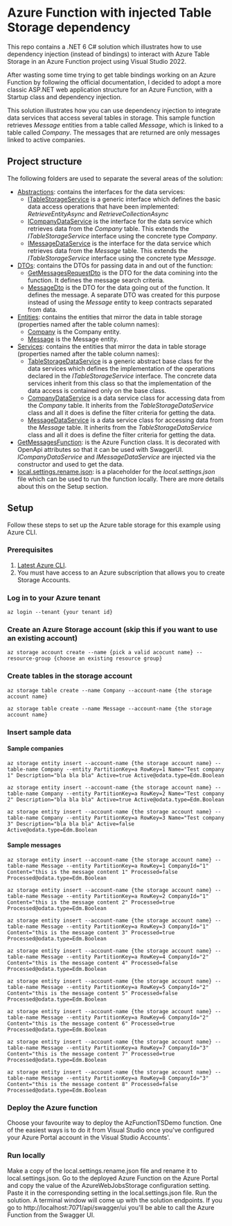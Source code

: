 # Azure Function with injected Table Storage dependency
This repo contains a .NET 6 C# solution which illustrates how to use dependency injection (instead of bindings) to interact with Azure Table Storage in an Azure Function project using Visual Studio 2022.

After wasting some time trying to get table bindings working on an Azure Function by following the official documentation, I decided to adopt a more classic ASP.NET web application structure for an Azure Function, with a Startup class and dependency injection. 

This solution illustrates how you can use dependency injection to integrate data services that access several tables in storage. This sample function retrieves *Message* entities from a table called *Message*, which is linked to a table called *Company*. The messages that are returned are only messages linked to active companies.

## Project structure
The following folders are used to separate the several areas of the solution:
- [Abstractions](AzFunctionTSDemo/AzFunctionTSDemo/Abstractions): contains the interfaces for the data services:
	- [ITableStorageService](AzFunctionTSDemo/AzFunctionTSDemo/Abstractions/ITableStorageService.cs) is a generic interface which defines the basic data access operations that have been implemented: *RetrieveEntityAsync* and *RetrieveCollectionAsync*
	- [ICompanyDataService](AzFunctionTSDemo/AzFunctionTSDemo/Abstractions/ICompanyDataService.cs) is the interface for the data service which retrieves data from the *Company* table. This extends the *ITableStorageService* interface using the concrete type *Company*.
	- [IMessageDataService](AzFunctionTSDemo/AzFunctionTSDemo/Abstractions/IMessageDataService.cs) is the interface for the data service which retrieves data from the *Message* table. This extends the *ITableStorageService* interface using the concrete type *Message*.
- [DTOs](AzFunctionTSDemo/AzFunctionTSDemo/DTOs): contains the DTOs for passing data in and out of the function:
	- [GetMessagesRequestDto](AzFunctionTSDemo/AzFunctionTSDemo/DTOs/GetMessagesRequestDto.cs) is the DTO for the data comining into the function. It defines the message search criteria.
	- [MessageDto](AzFunctionTSDemo/AzFunctionTSDemo/DTOs/MessageDto.cs) is the DTO for the data going out of the function. It defines the message. A separate DTO was created for this purpose instead of using the *Message* entity to keep contracts separated from data.
- [Entities](AzFunctionTSDemo/AzFunctionTSDemo/Entities): contains the entities that mirror the data in table storage (properties named after the table column names):
	- [Company](AzFunctionTSDemo/AzFunctionTSDemo/Entities/Company.cs) is the Company entity.
	- [Message](AzFunctionTSDemo/AzFunctionTSDemo/Entities/Company.cs) is the Message entity.
- [Services](AzFunctionTSDemo/AzFunctionTSDemo/Services): contains the entities that mirror the data in table storage (properties named after the table column names):
	- [TableStorageDataService](AzFunctionTSDemo/AzFunctionTSDemo/Services/TableStorageDataService.cs) is a generic abstract base class for the data services which defines the implementation of the operations declared in the *ITableStorageService* interface. The concrete data services inherit from this class so that the implementation of the data access is contained only on the base class.
	- [CompanyDataService](AzFunctionTSDemo/AzFunctionTSDemo/Services/CompanyDataService.cs) is a data service class for accessing data from the *Company* table. It inherits from the *TableStorageDataService* class and all it does is define the filter criteria for getting the data.
	- [MessageDataService](AzFunctionTSDemo/AzFunctionTSDemo/Services/MessageDataService.cs) is a data service class for accessing data from the *Message* table. It inherits from the *TableStorageDataService* class and all it does is define the filter criteria for getting the data.
- [GetMessagesFunction](AzFunctionTSDemo/AzFunctionTSDemo/GetMessagesFunction.cs): is the Azure Function class. It is decorated with OpenApi attributes so that it can be used with SwaggerUI. *ICompanyDataService* and *IMessageDataService* are injected via the constructor and used to get the data.
- [local.settings.rename.json](AzFunctionTSDemo/AzFunctionTSDemo/local.settings.rename.json): is a placeholder for the *local.settings.json* file which can be used to run the function locally. There are more details about this on the Setup section.



## Setup
Follow these steps to set up the Azure table storage for this example using Azure CLI.

### Prerequisites
1. [Latest Azure CLI](https://docs.microsoft.com/en-us/cli/azure/).
2. You must have access to an Azure subscription that allows you to create Storage Accounts.


### Log in to your Azure tenant
`az login --tenant {your tenant id}`

### Create an Azure Storage account (skip this if you want to use an existing account)
`az storage account create --name {pick a valid acocunt name} --resource-group {choose an existing resource group}`

### Create tables in the storage account
`az storage table create --name Company --account-name {the storage account name}`

`az storage table create --name Message --account-name {the storage account name}`

### Insert sample data

#### Sample companies
`az storage entity insert --account-name {the storage account name} --table-name Company --entity PartitionKey=a RowKey=1 Name="Test company 1" Description="bla bla bla" Active=true Active@odata.type=Edm.Boolean`

`az storage entity insert --account-name {the storage account name} --table-name Company --entity PartitionKey=a RowKey=2 Name="Test company 2" Description="bla bla bla" Active=true Active@odata.type=Edm.Boolean`

`az storage entity insert --account-name {the storage account name} --table-name Company --entity PartitionKey=a RowKey=3 Name="Test company 3" Description="bla bla bla" Active=false Active@odata.type=Edm.Boolean`


#### Sample messages
`az storage entity insert --account-name {the storage account name} --table-name Message --entity PartitionKey=a RowKey=1 CompanyId="1" Content="this is the message content 1" Processed=false Processed@odata.type=Edm.Boolean`

`az storage entity insert --account-name {the storage account name} --table-name Message --entity PartitionKey=a RowKey=2 CompanyId="1" Content="this is the message content 2" Processed=true Processed@odata.type=Edm.Boolean`

`az storage entity insert --account-name {the storage account name} --table-name Message --entity PartitionKey=a RowKey=3 CompanyId="1" Content="this is the message content 3" Processed=true Processed@odata.type=Edm.Boolean`

`az storage entity insert --account-name {the storage account name} --table-name Message --entity PartitionKey=a RowKey=4 CompanyId="2" Content="this is the message content 4" Processed=false Processed@odata.type=Edm.Boolean`

`az storage entity insert --account-name {the storage account name} --table-name Message --entity PartitionKey=a RowKey=5 CompanyId="2" Content="this is the message content 5" Processed=false Processed@odata.type=Edm.Boolean`

`az storage entity insert --account-name {the storage account name} --table-name Message --entity PartitionKey=a RowKey=6 CompanyId="2" Content="this is the message content 6" Processed=true Processed@odata.type=Edm.Boolean`

`az storage entity insert --account-name {the storage account name} --table-name Message --entity PartitionKey=a RowKey=7 CompanyId="3" Content="this is the message content 7" Processed=true Processed@odata.type=Edm.Boolean`

`az storage entity insert --account-name {the storage account name} --table-name Message --entity PartitionKey=a RowKey=8 CompanyId="3" Content="this is the message content 8" Processed=false Processed@odata.type=Edm.Boolean`

### Deploy the Azure function
Choose your favourite way to deploy the AzFunctionTSDemo function. One of the easiest ways is to do it from Visual Studio once you've configured your Azure Portal account in the Visual Studio Accounts'.

### Run locally
Make a copy of the local.settings.rename.json file and rename it to local.settings.json. Go to the deployed Azure Function on the Azure Portal and copy the value of the AzureWebJobsStorage configuration setting. Paste it in the corresponding setting in the local.settings.json file. Run the solution. A terminal window will come up with the solution endpoints. If you go to http://localhost:7071/api/swagger/ui you'll be able to call the Azure Function from the Swagger UI.
